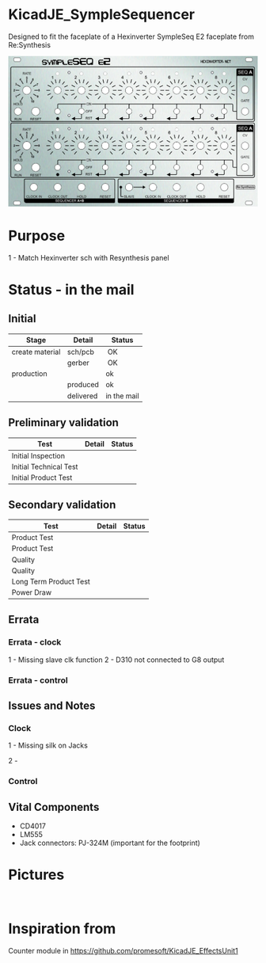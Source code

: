 # KicadJE_SympleSequencer
Designed to fit the faceplate of a Hexinverter SympleSeq E2 faceplate from Re:Synthesis


![](ReSynthesis-sympleSEQ-REEU-HEX-SS2.jpg)


# Purpose
1 - Match Hexinverter sch with Resynthesis panel

# Status - in the mail
## Initial 
| Stage  | Detail | Status |
| ------------- | ------------- | ------------- |
| create material  | sch/pcb | OK  |
| | gerber | OK |
| production  |   | ok |
|  | produced | ok |
|  | delivered | in the mail |

## Preliminary validation
| Test  | Detail | Status |
| ------------- | ------------- | ------------- |
| Initial Inspection | |  |
| Initial Technical Test |  | |
| Initial Product Test |  | |

## Secondary validation
| Test  | Detail | Status |
| ------------- | ------------- |------------- |
| Product Test |  | |
| Product Test |  |  |
| Quality | | |
| Quality |  |  |
| Long Term Product Test |  |  |
| Power Draw |  | 

## Errata
### Errata - clock

1 - Missing slave clk function
2 - D310 not connected to G8 output

### Errata - control

## Issues and Notes
### Clock
1 - Missing silk on Jacks

2 - 
### Control

## Vital Components
 - CD4017
 - LM555
 - Jack connectors: PJ-324M (important for the footprint)

# Pictures
![]()
![]()

# Inspiration from 
Counter module in https://github.com/promesoft/KicadJE_EffectsUnit1
